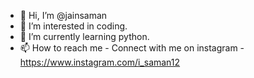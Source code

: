 - 👋 Hi, I’m @jainsaman
- 👀 I’m interested in coding.
- 🌱 I’m currently learning python.
- 📫 How to reach me - Connect with me on instagram - https://www.instagram.com/i_saman12

<!---
jainsaman/jainsaman is a ✨ special ✨ repository because its `README.md` (this file) appears on your GitHub profile.
You can click the Preview link to take a look at your changes.
--->
